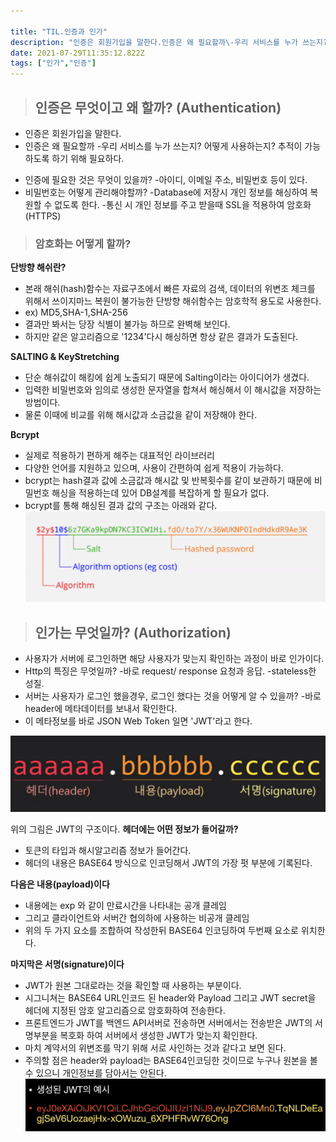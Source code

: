 ```yaml
---

title: "TIL.인증과 인가"
description: "인증은 회원가입을 말한다.인증은 왜 필요할까\-우리 서비스를 누가 쓰는지? 어떻게 사용하는지? 추적이 가능하도록 하기 위해 필요하다.인증에 필요한 것은 무엇이 있을까?\-아이디, 이메일 주소, 비밀번호 등이 있다.비밀번호는 어떻게 관리해야할까?\-Database에 저장"
date: 2021-07-29T11:35:12.822Z
tags: ["인가","인증"]
---
```

> ## 인증은 무엇이고 왜 할까? (Authentication)

* 인증은 회원가입을 말한다.
* 인증은 왜 필요할까
-우리 서비스를 누가 쓰는지? 어떻게 사용하는지? 추적이 가능하도록 하기 위해 필요하다.
- 인증에 필요한 것은 무엇이 있을까?
-아이디, 이메일 주소, 비밀번호 등이 있다.
- 비밀번호는 어떻게 관리해야할까?
-Database에 저장시 개인 정보를 해싱하여 복원할 수 없도록 한다.
-통신 시 개인 정보를 주고 받을때 SSL을 적용하여 암호화(HTTPS)

>### 암호화는 어떻게 할까?

**단방향 해쉬란?**
- 본래 해쉬(hash)함수는 자료구조에서 빠른 자료의 검색, 데이터의 위변조 체크를 위해서 쓰이지마느 복원이 불가능한 단방향 해쉬함수는 암호학적 용도로 사용한다.
- ex) MD5,SHA-1,SHA-256
- 결과만 봐서는 당장 식별이 불가능 하므로 완벽해 보인다.
- 하지만 같은 알고리즘으로 '1234'다시 해싱하면 항상 같은 결과가 도출된다.

**SALTING & KeyStretching**
- 단순 해쉬값이 해킹에 쉽게 노출되기 때문에 Salting이라는 아이디어가 생겼다.
- 입력한 비밀번호와 임의로 생성한 문자열을 합쳐서 해싱해서 이 해시값을 저장하는 방법이다.
- 물론 이때에 비교를 위해 해시값과 소금값을 같이 저장해야 한다.

**Bcrypt**
- 실제로 적용하기 편하게 해주는 대표적인 라이브러리
- 다양한 언어를 지원하고 있으며, 사용이 간편하여 쉽게 적용이 가능하다.
- bcrypt는 hash결과 값에 소금값과 해시값 및 반복횟수를 같이 보관하기 때문에 비밀번호 해싱을 적용하는데 있어 DB설계를 복잡하게 할 필요가 없다.
- bcrypt를 통해 해싱된 결과 값의 구조는 아래와 같다.
![](/images/705fea00-1c46-4487-8729-e600f7c261b6-image.png)

>## 인가는 무엇일까? (Authorization)

- 사용자가 서버에 로그인하면 해당 사용자가 맞는지 확인하는 과정이 바로 인가이다.
- Http의 특징은 무엇일까?
-바로 request/ response 요청과 응답.
-stateless한 성질.
- 서버는 사용자가 로그인 했을경우, 로그인 했다는 것을 어떻게 알 수 있을까?
-바로 header에 메타데이터를 보내서 확인한다.
- 이 메타정보를 바로 JSON Web Token 일면 'JWT'라고 한다.

![](/images/cb2f68be-eadd-4e0d-9fa9-665aa1010736-image.png)

위의 그림은 JWT의 구조이다.
**헤더에는 어떤 정보가 들어갈까?**
- 토큰의 타입과 해시알고리즘 정보가 들어간다.
- 헤더의 내용은 BASE64 방식으로 인코딩해서 JWT의 가장 펏 부분에 기록된다.

**다음은 내용(payload)이다**
- 내용에는 exp 와 같이 만료시간을 나타내는 공개 클레임
- 그리고 클라이언트와 서버간 협의하에 사용하는 비공개 클레임
- 위의 두 가지 요소를 조합하여 작성한뒤 BASE64 인코딩하여 두번째 요소로 위치한다.

**마지막은 서명(signature)이다**
- JWT가 원본 그대로라는 것을 확인할 때 사용하는 부분이다.
- 시그니쳐는 BASE64 URL인코드 된 header와 Payload 그리고 JWT secret을 헤더에 지정된 암호 알고리즘으로 암호화하여 전송한다.
- 프론트엔드가 JWT를 백엔드 API서버로 전송하면 서버에서는 전송받은 JWT의 서명부분을 복호화 하여 서버에서 생성한 JWT가 맞는지 확인한다.
- 마치 계약서의 위변조를 막기 위해 서로 사인하는 것과 같다고 보면 된다.
- 주의할 점은 header와 payload는 BASE64인코딩한 것이므로 누구나 원본을 볼 수 있으니 개인정보를 담아서는 안된다.
![](/images/13cb524b-8879-4e09-bb36-847e23b43c1f-image.png)



